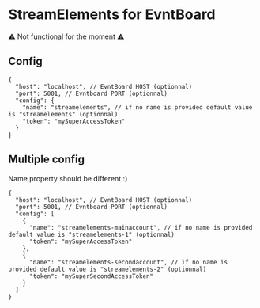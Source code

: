 # StreamElements for EvntBoard

⚠️ Not functional for the moment ⚠

## Config

```json5
{
  "host": "localhost", // EvntBoard HOST (optionnal)
  "port": 5001, // Evntboard PORT (optionnal)
  "config": {
    "name": "streamelements", // if no name is provided default value is "streamelements" (optionnal)
    "token": "mySuperAccessToken"
  }
}
```

## Multiple config

Name property should be different :)

```json5
{
  "host": "localhost", // EvntBoard HOST (optionnal)
  "port": 5001, // Evntboard PORT (optionnal)
  "config": [
    {
      "name": "streamelements-mainaccount", // if no name is provided default value is "streamelements-1" (optionnal)
      "token": "mySuperAccessToken"
    },
    {
      "name": "streamelements-secondaccount", // if no name is provided default value is "streamelements-2" (optionnal)
      "token": "mySuperSecondAccessToken"
    }
  ]
}
```
